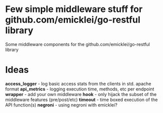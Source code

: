 # Few simple middleware stuff for github.com/emicklei/go-restful library

Some middleware components for the github.com/emicklei/go-restful library

# Ideas
**access_logger** - log basic access stats from the clients in std. apache format
**api_metrics** - logging execution time, methods, etc per endpoint
**wrapper** - add your own middleware
**hook** - only hijack the subset of the middleware features (pre/post/etc)
**timeout** - time boxed execution of the API function(s)
**negroni** - using negroni with emicklei?